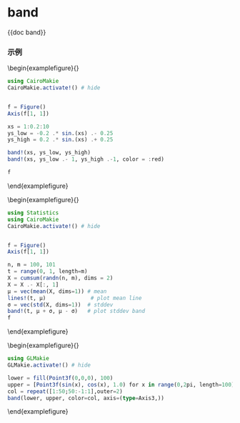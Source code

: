 # band

{{doc band}}

### 示例

\begin{examplefigure}{}

```julia
using CairoMakie
CairoMakie.activate!() # hide


f = Figure()
Axis(f[1, 1])

xs = 1:0.2:10
ys_low = -0.2 .* sin.(xs) .- 0.25
ys_high = 0.2 .* sin.(xs) .+ 0.25

band!(xs, ys_low, ys_high)
band!(xs, ys_low .- 1, ys_high .-1, color = :red)

f
```

\end{examplefigure}

\begin{examplefigure}{}

```julia
using Statistics
using CairoMakie
CairoMakie.activate!() # hide


f = Figure()
Axis(f[1, 1])

n, m = 100, 101
t = range(0, 1, length=m)
X = cumsum(randn(n, m), dims = 2)
X = X .- X[:, 1]
μ = vec(mean(X, dims=1)) # mean
lines!(t, μ)              # plot mean line
σ = vec(std(X, dims=1))  # stddev
band!(t, μ + σ, μ - σ)   # plot stddev band
f
```

\end{examplefigure}

\begin{examplefigure}{}

```julia
using GLMakie
GLMakie.activate!() # hide

lower = fill(Point3f(0,0,0), 100)
upper = [Point3f(sin(x), cos(x), 1.0) for x in range(0,2pi, length=100)]
col = repeat([1:50;50:-1:1],outer=2)
band(lower, upper, color=col, axis=(type=Axis3,))
```

\end{examplefigure}
